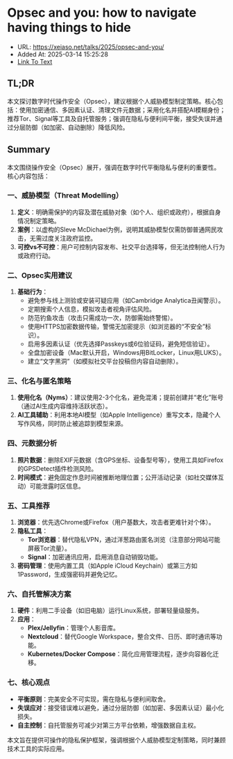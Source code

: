 # Opsec and you: how to navigate having things to hide
- URL: https://xeiaso.net/talks/2025/opsec-and-you/
- Added At: 2025-03-14 15:25:28
- [Link To Text](2025-03-14-opsec-and-you-how-to-navigate-having-things-to-hide_raw.md)

## TL;DR
本文探讨数字时代操作安全（Opsec），建议根据个人威胁模型制定策略。核心包括：使用加密通信、多因素认证、清理文件元数据；采用化名并搭配AI模糊身份；推荐Tor、Signal等工具及自托管服务；强调在隐私与便利间平衡，接受失误并通过分层防御（如加密、自动删除）降低风险。

## Summary
本文围绕操作安全（Opsec）展开，强调在数字时代平衡隐私与便利的重要性。核心内容包括：

### 一、威胁模型（Threat Modelling）
1. **定义**：明确需保护的内容及潜在威胁对象（如个人、组织或政府），根据自身情况制定策略。  
2. **案例**：以虚构的Sleve McDichael为例，说明其威胁模型仅需防御普通网民攻击，无需过度关注政府监控。  
3. **可控vs不可控**：用户可控制内容发布、社交平台选择等，但无法控制他人行为或政府行动。

### 二、Opsec实用建议
1. **基础行为**：  
   - 避免参与线上测验或安装可疑应用（如Cambridge Analytica丑闻警示）。  
   - 定期搜索个人信息，模拟攻击者视角评估风险。  
   - 防范钓鱼攻击（攻击只需成功一次，防御需始终警惕）。  
   - 使用HTTPS加密数据传输，警惕无加密提示（如浏览器的“不安全”标识）。  
   - 启用多因素认证（优先选择Passkeys或6位验证码，避免短信验证）。  
   - 全盘加密设备（Mac默认开启，Windows用BitLocker，Linux用LUKS）。  
   - 建立“文字黑洞”（如模拟社交平台投稿但内容自动删除）。

### 三、化名与匿名策略
1. **使用化名（Nyms）**：建议使用2-3个化名，避免混淆；提前创建并“老化”账号（通过AI生成内容维持活跃状态）。  
2. **AI工具辅助**：利用本地AI模型（如Apple Intelligence）重写文本，隐藏个人写作风格，同时防止被追踪到模型来源。

### 四、元数据分析
1. **照片数据**：删除EXIF元数据（含GPS坐标、设备型号等），使用工具如Firefox的GPSDetect插件检测风险。  
2. **时间模式**：避免固定作息时间被推断地理位置；公开活动记录（如社交媒体互动）可能泄露时区信息。

### 五、工具推荐
1. **浏览器**：优先选Chrome或Firefox（用户基数大，攻击者更难针对个体）。  
2. **隐私工具**：  
   - **Tor浏览器**：替代隐私VPN，通过洋葱路由匿名浏览（注意部分网站可能屏蔽Tor流量）。  
   - **Signal**：加密通讯应用，启用消息自动销毁功能。  
3. **密码管理**：使用内置工具（如Apple iCloud Keychain）或第三方如1Password，生成强密码并避免记忆。

### 六、自托管解决方案
1. **硬件**：利用二手设备（如旧电脑）运行Linux系统，部署轻量级服务。  
2. **应用**：  
   - **Plex/Jellyfin**：管理个人影音库。  
   - **Nextcloud**：替代Google Workspace，整合文件、日历、即时通讯等功能。  
   - **Kubernetes/Docker Compose**：简化应用管理流程，逐步向容器化迁移。

### 七、核心观点
- **平衡原则**：完美安全不可实现，需在隐私与便利间取舍。  
- **失误应对**：接受错误难以避免，通过分层防御（如加密、多因素认证）最小化损失。  
- **自主控制**：自托管服务可减少对第三方平台依赖，增强数据自主权。

本文旨在提供可操作的隐私保护框架，强调根据个人威胁模型定制策略，同时兼顾技术工具的实际应用。
